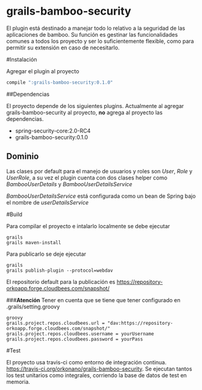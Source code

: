 grails-bamboo-security
======================

El plugin está destinado a manejar todo lo relativo a la seguridad de las aplicaciones de bamboo.
Su función es gestinar las funcionalidades comunes a todos los proyecto y ser lo suficientemente flexible,
como para permitir su extensión en caso de necesitarlo.


#Instalación

Agregar el plugin al proyecto
```groovy
compile ":grails-bamboo-security:0.1.0"
```

##Dependencias

El proyecto depende de los siguientes plugins. Actualmente al agregar grails-bamboo-security al proyecto, **no** agrega al proyecto las dependencias.

- spring-security-core:2.0-RC4
- grails-bamboo-security:0.1.0


## Dominio

Las clases por default para el manejo de usuarios y roles son *User*, *Role* y *UserRole*, a su vez el plugin cuenta con dos clases helper como *BambooUserDetails* y *BambooUserDetailsService*

*BambooUserDetailsService* está configurada como un bean de Spring bajo el nombre de *userDetailsService*


#Build

Para compilar el proyecto e intalarlo localmente se debe ejecutar

 ```
grails
grails maven-install 
```

Para publicarlo se deje ejecutar

```
grails
grails publish-plugin --protocol=webdav
```

El repositorio default para la publicación es https://repository-orkoapp.forge.cloudbees.com/snapshot/

###**Atención**
Tener en cuenta que se tiene que tener configurado en .grails/setting.groovy
```
groovy
grails.project.repos.cloudbees.url = "dav:https://repository-orkoapp.forge.cloudbees.com/snapshot/"
grails.project.repos.cloudbees.username = yourUsername
grails.project.repos.cloudbees.password = yourPass
```


#Test

El proyecto usa travis-ci como entorno de integración continua. https://travis-ci.org/orkonano/grails-bamboo-security.
Se ejecutan tantos los test unitarios como integrales, corriendo la base de datos de test en memoria.
